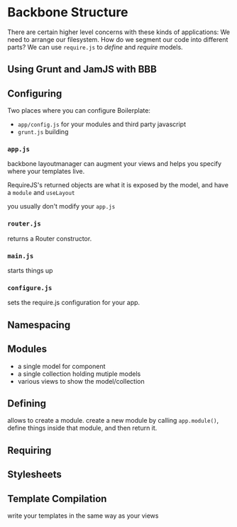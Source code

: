 # Backbone Structure

There are certain higher level concerns with these kinds of applications:
We need to arrange our filesystem. How do we segment our code into different parts? 
We can use `require.js` to *define* and *require* models.

## Using Grunt and JamJS with BBB

## Configuring
Two places where you can configure Boilerplate:
* `app/config.js` for your modules and third party javascript
* `grunt.js` building

### `app.js`
backbone layoutmanager can augment your views and helps you specify where your templates live. 

RequireJS's returned objects are what it is exposed by the model, and have a `module` and `useLayout`

you usually don't modify your `app.js` 

### `router.js`
returns a Router constructor.

### `main.js`
starts things up

### `configure.js`
sets the require.js configuration for your app. 


## Namespacing
## Modules
* a single model for component
* a single collection holding mutiple models
* various views to show the model/collection

## Defining
allows to create a module. 
create a new module by calling `app.module()`, define things inside that module, and then return it.

## Requiring

## Stylesheets

## Template Compilation
write your templates in the same way as your views
